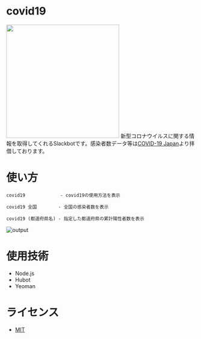# covid19
<img src="https://user-images.githubusercontent.com/53967490/87313629-2022bf80-c55d-11ea-8a9f-4b01c54f13f1.jpg" width="300px">
新型コロナウイルスに関する情報を取得してくれるSlackbotです。感染者数データ等は<a href="https://www.stopcovid19.jp/">COVID-19 Japan</a>より拝借しております。

# 使い方
```
covid19             - covid19の使用方法を表示

covid19 全国        - 全国の感染者数を表示

covid19 (都道府県名) - 指定した都道府県の累計陽性者数を表示
```
![output](https://user-images.githubusercontent.com/53967490/87314642-81975e00-c55e-11ea-87c5-703dd988e7b5.gif)

# 使用技術
- Node.js
- Hubot
- Yeoman

# ライセンス
- [MIT](https://en.wikipedia.org/wiki/MIT_License)
